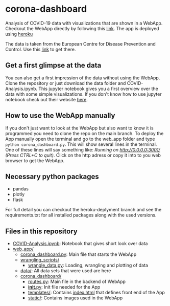 # corona-dashboard
Analysis of COVID-19 data with visualizations that are shown in a WebApp.
Checkout the WebApp directly by following this [link](https://covid-19-data-comparison.herokuapp.com/).
The app is deployed using [heroku](https://www.heroku.com)

The data is taken from the European Centre for Disease Prevention and Control. Use this [link](https://www.ecdc.europa.eu/en/covid-19/data) to get there. 

## Get a first glimpse at the data
You can also get a first impression of the data without using the WebApp. Clone the repository or just download the data folder and COVID-Analysis.ipynb. This jupyter notebook gives you a first overview over the data with some simple visualizations. If you don't know how to use jupyter notebook check out their website [here](https://jupyter.org/).

## How to use the WebApp manually
If you don't just want to look at the WebApp but also want to know it is programmed you need to clone the repo on the main branch. 
To deploy the App manually open the terminal and go to the web_app folder and type `python corona_dashboard.py`. This will show several lines in the terminal. 
One of these lines will say something like: *Running on http://0.0.0.0:3001/ (Press CTRL+C to quit)*.
Click on the http adress or copy it into to you web browser to get the WebApp.

## Necessary python packages
* pandas
* plotly
* flask

For full detail you can checkout the heroku-deplyment branch and see the requirements.txt for all installed packages along with the used versions.

## Files in this repository

 * [COVID-Analysis.ipynb](./COVID-Analysis.ipynb): Notebook that gives short look over data
 * [web_app/](./web_app)
   * [corona_dashboard.py](./web_app/corona_dashboard.py): Main file that starts the WebApp
   * [wrangling_scripts/](./web_app/wrangling_scripts)
     * [wrangle_data.py](./web_app/wrangling_scripts/wrangle_data.py): Loading, wrangling and plotting of data
   * [data/](./web_app/wrangling_scripts): All data sets that were used are here
   * [corona_dashboard/](./web_app/corona_dashboard)
     * [routes.py](./web_app/corona_dashboard/routes.py): Main file in the backend of WebApp
     * [__init__.py](./web_app/corona_dashboard/__init__.py): Init file needed for the App
     * [templates/](./web_app/corona_dashboard/templates): Contains [index.html](./web_app/corona_dashboard/templates/index.html) that defines front end of the App
     * [static/](./web_app/corona_dashboard/static): Contains images used in the WebApp

